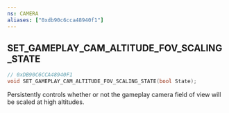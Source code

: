 ```yaml
---
ns: CAMERA
aliases: ["0xdb90c6cca48940f1"]
---
```

## SET_GAMEPLAY_CAM_ALTITUDE_FOV_SCALING_STATE

```c
// 0xDB90C6CCA48940F1
void SET_GAMEPLAY_CAM_ALTITUDE_FOV_SCALING_STATE(bool State);
```

Persistently controls whether or not the gameplay camera field of view will be scaled at high altitudes.

